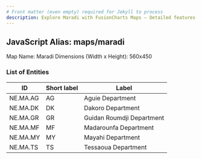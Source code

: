 ```yaml
---
# Front matter (even empty) required for Jekyll to process
description: Explore Maradi with FusionCharts Maps – Detailed features for seamless integration. Try now & enhance your data visualization today! 
---
```


## JavaScript Alias: maps/maradi

Map Name: Maradi
Dimensions (Width x Height): 560x450

### List of Entities

| ID       | Short label | Label                     |
| -------- | ----------- | ------------------------- |
| NE.MA.AG | AG          | Aguie Department          |
| NE.MA.DK | DK          | Dakoro Department         |
| NE.MA.GR | GR          | Guidan Roumdji Department |
| NE.MA.MF | MF          | Madarounfa Department     |
| NE.MA.MY | MY          | Mayahi Department         |
| NE.MA.TS | TS          | Tessaoua Department       |
